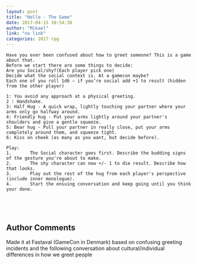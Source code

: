 ```yaml
---
layout: post
title: "Hello - The Game"
date: 2017-04-15 10:54:38
author: "Mikael"
link: "no link"
categories: 2017 rpg
---
```

```
Have you ever been confused about how to greet someone? This is a game about that.
Before we start there are some things to decide:
Are you Social/shy?(Each player pick one)
Decide what the social context is. At a gamecon maybe?
Each one of you roll 1d6 – if you’re social add +1 to result (hidden from the other player)

1: You avoid any approach at a physical greeting.
2 : Handshake.
3: Half Hug - A quick wrap, lightly touching your partner where your arms only go halfway around.
4: Friendly hug - Put your arms lightly around your partner's shoulders and give a gentle squeeze.
5: Bear hug - Pull your partner in really close, put your arms completely around them, and squeeze tight.
6: Kiss on cheek (as many as you want, but decide before).
 
Play:
1.       The Social character goes first. Describe the budding signs of the gesture you're about to make.
2.       The shy character can now +/- 1 to die result. Describe how that looks.
3.       Play out the rest of the hug from each player's perspective (include inner monologue).
4.       Start the ensuing conversation and keep going until you think your done.





```
## Author Comments 

Made it at Fastaval (GameCon in Denmark) based on confusing greeting incidents and the following conversation about cultural/individual differences in how we greet people
